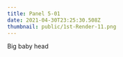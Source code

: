 ```yaml
---
title: Panel 5-01
date: 2021-04-30T23:25:30.508Z
thumbnail: public/1st-Render-11.png
---
```

Big baby head